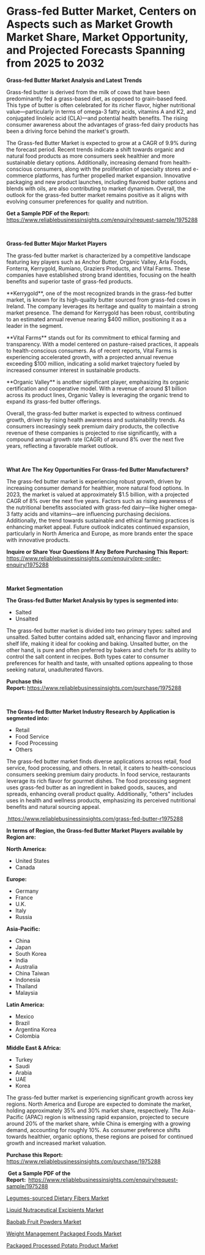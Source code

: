 <p><h1>Grass-fed Butter Market, Centers on Aspects such as Market Growth Market Share, Market Opportunity, and Projected Forecasts Spanning from 2025 to 2032</h1></p><p><strong>Grass-fed Butter Market Analysis and Latest Trends</strong></p>
<p><p>Grass-fed butter is derived from the milk of cows that have been predominantly fed a grass-based diet, as opposed to grain-based feed. This type of butter is often celebrated for its richer flavor, higher nutritional value—particularly in terms of omega-3 fatty acids, vitamins A and K2, and conjugated linoleic acid (CLA)—and potential health benefits. The rising consumer awareness about the advantages of grass-fed dairy products has been a driving force behind the market's growth.</p><p>The Grass-fed Butter Market is expected to grow at a CAGR of 9.9% during the forecast period. Recent trends indicate a shift towards organic and natural food products as more consumers seek healthier and more sustainable dietary options. Additionally, increasing demand from health-conscious consumers, along with the proliferation of specialty stores and e-commerce platforms, has further propelled market expansion. Innovative packaging and new product launches, including flavored butter options and blends with oils, are also contributing to market dynamism. Overall, the outlook for the grass-fed butter market remains positive as it aligns with evolving consumer preferences for quality and nutrition.</p></p>
<p><strong>Get a Sample PDF of the Report:&nbsp;</strong> <a href="https://www.reliablebusinessinsights.com/enquiry/request-sample/1975288?utm_campaign=75&utm_medium=2&utm_source=Github&utm_content=ia&utm_term=15022025&utm_id=grass-fed-butter">https://www.reliablebusinessinsights.com/enquiry/request-sample/1975288</a></p>
<p>&nbsp;</p>
<p><strong>Grass-fed Butter Major Market Players</strong></p>
<p><p>The grass-fed butter market is characterized by a competitive landscape featuring key players such as Anchor Butter, Organic Valley, Arla Foods, Fonterra, Kerrygold, Rumiano, Graziers Products, and Vital Farms. These companies have established strong brand identities, focusing on the health benefits and superior taste of grass-fed products.</p><p>**Kerrygold**, one of the most recognized brands in the grass-fed butter market, is known for its high-quality butter sourced from grass-fed cows in Ireland. The company leverages its heritage and quality to maintain a strong market presence. The demand for Kerrygold has been robust, contributing to an estimated annual revenue nearing $400 million, positioning it as a leader in the segment.</p><p>**Vital Farms** stands out for its commitment to ethical farming and transparency. With a model centered on pasture-raised practices, it appeals to health-conscious consumers. As of recent reports, Vital Farms is experiencing accelerated growth, with a projected annual revenue exceeding $100 million, indicating a solid market trajectory fueled by increased consumer interest in sustainable products.</p><p>**Organic Valley** is another significant player, emphasizing its organic certification and cooperative model. With a revenue of around $1 billion across its product lines, Organic Valley is leveraging the organic trend to expand its grass-fed butter offerings.</p><p>Overall, the grass-fed butter market is expected to witness continued growth, driven by rising health awareness and sustainability trends. As consumers increasingly seek premium dairy products, the collective revenue of these companies is projected to rise significantly, with a compound annual growth rate (CAGR) of around 8% over the next five years, reflecting a favorable market outlook.</p></p>
<p>&nbsp;</p>
<p><strong>What Are The Key Opportunities For Grass-fed Butter Manufacturers?</strong></p>
<p><p>The grass-fed butter market is experiencing robust growth, driven by increasing consumer demand for healthier, more natural food options. In 2023, the market is valued at approximately $1.5 billion, with a projected CAGR of 8% over the next five years. Factors such as rising awareness of the nutritional benefits associated with grass-fed dairy—like higher omega-3 fatty acids and vitamins—are influencing purchasing decisions. Additionally, the trend towards sustainable and ethical farming practices is enhancing market appeal. Future outlook indicates continued expansion, particularly in North America and Europe, as more brands enter the space with innovative products.</p></p>
<p><strong>Inquire or Share Your Questions If Any Before Purchasing This Report:</strong> <a href="https://www.reliablebusinessinsights.com/enquiry/pre-order-enquiry/1975288?utm_campaign=75&utm_medium=2&utm_source=Github&utm_content=ia&utm_term=15022025&utm_id=grass-fed-butter">https://www.reliablebusinessinsights.com/enquiry/pre-order-enquiry/1975288</a></p>
<p>&nbsp;</p>
<p><strong>Market Segmentation</strong></p>
<p><strong>The Grass-fed Butter Market Analysis by types is segmented into:</strong></p>
<p><ul><li>Salted</li><li>Unsalted</li></ul></p>
<p><p>The grass-fed butter market is divided into two primary types: salted and unsalted. Salted butter contains added salt, enhancing flavor and improving shelf life, making it ideal for cooking and baking. Unsalted butter, on the other hand, is pure and often preferred by bakers and chefs for its ability to control the salt content in recipes. Both types cater to consumer preferences for health and taste, with unsalted options appealing to those seeking natural, unadulterated flavors.</p></p>
<p><strong>Purchase this Report:&nbsp;</strong><a href="https://www.reliablebusinessinsights.com/purchase/1975288?utm_campaign=75&utm_medium=2&utm_source=Github&utm_content=ia&utm_term=15022025&utm_id=grass-fed-butter">https://www.reliablebusinessinsights.com/purchase/1975288</a></p>
<p>&nbsp;</p>
<p><strong>The Grass-fed Butter Market Industry Research by Application is segmented into:</strong></p>
<p><ul><li>Retail</li><li>Food Service</li><li>Food Processing</li><li>Others</li></ul></p>
<p><p>The grass-fed butter market finds diverse applications across retail, food service, food processing, and others. In retail, it caters to health-conscious consumers seeking premium dairy products. In food service, restaurants leverage its rich flavor for gourmet dishes. The food processing segment uses grass-fed butter as an ingredient in baked goods, sauces, and spreads, enhancing overall product quality. Additionally, "others" includes uses in health and wellness products, emphasizing its perceived nutritional benefits and natural sourcing appeal.</p></p>
<p><a href="https://www.reliablebusinessinsights.com/grass-fed-butter-r1975288?utm_campaign=75&utm_medium=2&utm_source=Github&utm_content=ia&utm_term=15022025&utm_id=grass-fed-butter">&nbsp;https://www.reliablebusinessinsights.com/grass-fed-butter-r1975288</a></p>
<p><strong>In terms of Region, the Grass-fed Butter Market Players available by Region are:</strong></p>
<p>
    <p> <strong> North America: </strong>
        <ul>
            <li>United States</li>
            <li>Canada</li>
        </ul>
        </p> 
    <p> <strong> Europe: </strong>
        <ul>
            <li>Germany</li>
            <li>France</li>
            <li>U.K.</li>
            <li>Italy</li>
            <li>Russia</li>
        </ul>
        </p> 
    <p> <strong> Asia-Pacific: </strong>
        <ul>
            <li>China</li>
            <li>Japan</li>
            <li>South Korea</li>
            <li>India</li>
            <li>Australia</li>
            <li>China Taiwan</li>
            <li>Indonesia</li>
            <li>Thailand</li>
            <li>Malaysia</li>
        </ul>
        </p> 
    <p> <strong> Latin America: </strong>
        <ul>
            <li>Mexico</li>
            <li>Brazil</li>
            <li>Argentina Korea</li>
            <li>Colombia</li>
        </ul>
        </p> 
    <p> <strong> Middle East & Africa: </strong>
        <ul>
            <li>Turkey</li>
            <li>Saudi</li>
            <li>Arabia</li>
            <li>UAE</li>
            <li>Korea</li>
        </ul>
    </p>
    </p>
<p><p>The grass-fed butter market is experiencing significant growth across key regions. North America and Europe are expected to dominate the market, holding approximately 35% and 30% market share, respectively. The Asia-Pacific (APAC) region is witnessing rapid expansion, projected to secure around 20% of the market share, while China is emerging with a growing demand, accounting for roughly 10%. As consumer preference shifts towards healthier, organic options, these regions are poised for continued growth and increased market valuation.</p></p>
<p><strong>Purchase this Report: </strong><a href="https://www.reliablebusinessinsights.com/purchase/1975288?utm_campaign=75&utm_medium=2&utm_source=Github&utm_content=ia&utm_term=15022025&utm_id=grass-fed-butter">https://www.reliablebusinessinsights.com/purchase/1975288</a></p>
<p>&nbsp;<strong>Get a Sample PDF of the Report:&nbsp;&nbsp;</strong><a href="https://www.reliablebusinessinsights.com/enquiry/request-sample/1975288?utm_campaign=75&utm_medium=2&utm_source=Github&utm_content=ia&utm_term=15022025&utm_id=grass-fed-butter">https://www.reliablebusinessinsights.com/enquiry/request-sample/1975288</a></p>
<p><strong></strong></p>
<p><p><a href="https://github.com/shewlisapsai/Market-Research-Report-List-1/blob/main/legumes-sourced-dietary-fibers-market.md?utm_campaign=75&utm_medium=2&utm_source=Github&utm_content=ia&utm_term=15022025&utm_id=grass-fed-butter">Legumes-sourced Dietary Fibers Market</a></p><p><a href="https://github.com/krulicfidura/Market-Research-Report-List-1/blob/main/liquid-nutraceutical-excipients-market.md?utm_campaign=75&utm_medium=2&utm_source=Github&utm_content=ia&utm_term=15022025&utm_id=grass-fed-butter">Liquid Nutraceutical Excipients Market</a></p><p><a href="https://github.com/vassihucz/Market-Research-Report-List-1/blob/main/baobab-fruit-powders-market.md?utm_campaign=75&utm_medium=2&utm_source=Github&utm_content=ia&utm_term=15022025&utm_id=grass-fed-butter">Baobab Fruit Powders Market</a></p><p><a href="https://github.com/denbelnmer50/Market-Research-Report-List-1/blob/main/weight-management-packaged-foods-market.md?utm_campaign=75&utm_medium=2&utm_source=Github&utm_content=ia&utm_term=15022025&utm_id=grass-fed-butter">Weight Management Packaged Foods Market</a></p><p><a href="https://github.com/dibesnayee/Market-Research-Report-List-1/blob/main/packaged-processed-potato-product-market.md?utm_campaign=75&utm_medium=2&utm_source=Github&utm_content=ia&utm_term=15022025&utm_id=grass-fed-butter">Packaged Processed Potato Product Market</a></p></p>